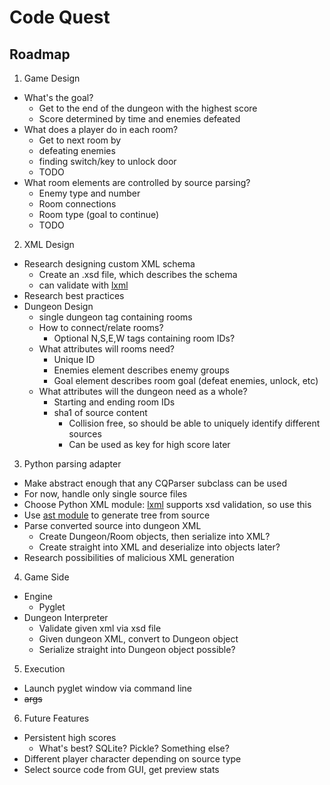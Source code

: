 Code Quest
============

## Roadmap
1. Game Design
 * What's the goal?
     * Get to the end of the dungeon with the highest score
	 * Score determined by time and enemies defeated
 * What does a player do in each room?
     * Get to next room by
	 * defeating enemies
	 * finding switch/key to unlock door
	 * TODO
 * What room elements are controlled by source parsing?
     * Enemy type and number
     * Room connections
     * Room type (goal to continue)
     * TODO
2. XML Design
 * Research designing custom XML schema
     * Create an .xsd file, which describes the schema
	 * can validate with [lxml](http://lxml.de/validation.html#xmlschema)
 * Research best practices
 * Dungeon Design
     * single dungeon tag containing rooms
     * How to connect/relate rooms?
          * Optional N,S,E,W tags containing room IDs?
     * What attributes will rooms need?
          * Unique ID
          * Enemies element describes enemy groups
          * Goal element describes room goal (defeat enemies, unlock, etc)
     * What attributes will the dungeon need as a whole?
          * Starting and ending room IDs
          * sha1 of source content
               * Collision free, so should be able to uniquely identify different sources
               * Can be used as key for high score later
3. Python parsing adapter
 * Make abstract enough that any CQParser subclass can be used
 * For now, handle only single source files
 * Choose Python XML module: [lxml](http://lxml.de/) supports xsd validation, so use this
 * Use [ast module](https://docs.python.org/3.3/library/ast.html) to generate tree from source
 * Parse converted source into dungeon XML
     * Create Dungeon/Room objects, then serialize into XML?
     * Create straight into XML and deserialize into objects later?
 * Research possibilities of malicious XML generation
4. Game Side
 * Engine
     * Pyglet
 * Dungeon Interpreter
     * Validate given xml via xsd file
     * Given dungeon XML, convert to Dungeon object
     * Serialize straight into Dungeon object possible?
5. Execution
 * Launch pyglet window via command line
 * ~~args~~
6. Future Features
 * Persistent high scores
     * What's best? SQLite? Pickle? Something else?
 * Different player character depending on source type
 * Select source code from GUI, get preview stats
